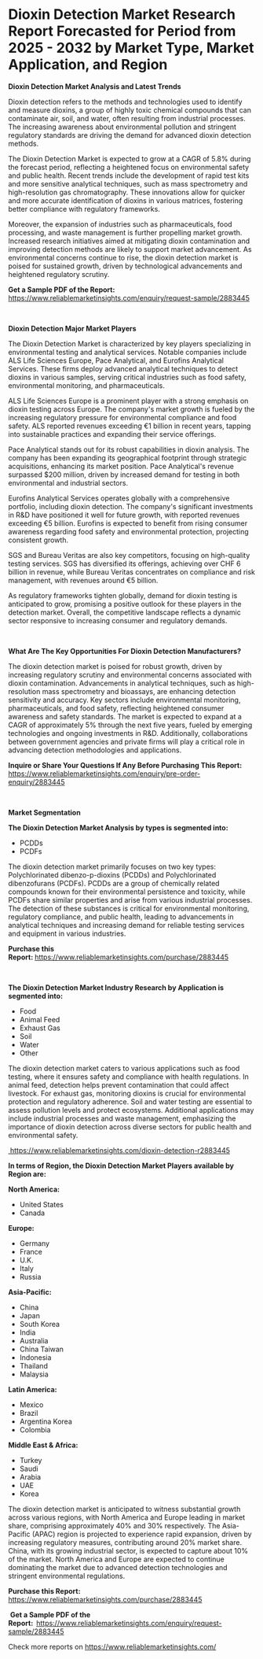 <p><h1>Dioxin Detection Market Research Report Forecasted for Period from 2025 -  2032 by Market Type, Market Application, and Region</h1></p><p><strong>Dioxin Detection Market Analysis and Latest Trends</strong></p>
<p><p>Dioxin detection refers to the methods and technologies used to identify and measure dioxins, a group of highly toxic chemical compounds that can contaminate air, soil, and water, often resulting from industrial processes. The increasing awareness about environmental pollution and stringent regulatory standards are driving the demand for advanced dioxin detection methods. </p><p>The Dioxin Detection Market is expected to grow at a CAGR of 5.8% during the forecast period, reflecting a heightened focus on environmental safety and public health. Recent trends include the development of rapid test kits and more sensitive analytical techniques, such as mass spectrometry and high-resolution gas chromatography. These innovations allow for quicker and more accurate identification of dioxins in various matrices, fostering better compliance with regulatory frameworks. </p><p>Moreover, the expansion of industries such as pharmaceuticals, food processing, and waste management is further propelling market growth. Increased research initiatives aimed at mitigating dioxin contamination and improving detection methods are likely to support market advancement. As environmental concerns continue to rise, the dioxin detection market is poised for sustained growth, driven by technological advancements and heightened regulatory scrutiny.</p></p>
<p><strong>Get a Sample PDF of the Report:&nbsp;</strong> <a href="https://www.reliablemarketinsights.com/enquiry/request-sample/2883445?utm_campaign=1937&utm_medium=2&utm_source=Github&utm_content=ia&utm_term=13032025&utm_id=dioxin-detection">https://www.reliablemarketinsights.com/enquiry/request-sample/2883445</a></p>
<p>&nbsp;</p>
<p><strong>Dioxin Detection Major Market Players</strong></p>
<p><p>The Dioxin Detection Market is characterized by key players specializing in environmental testing and analytical services. Notable companies include ALS Life Sciences Europe, Pace Analytical, and Eurofins Analytical Services. These firms deploy advanced analytical techniques to detect dioxins in various samples, serving critical industries such as food safety, environmental monitoring, and pharmaceuticals.</p><p>ALS Life Sciences Europe is a prominent player with a strong emphasis on dioxin testing across Europe. The company's market growth is fueled by the increasing regulatory pressure for environmental compliance and food safety. ALS reported revenues exceeding €1 billion in recent years, tapping into sustainable practices and expanding their service offerings.</p><p>Pace Analytical stands out for its robust capabilities in dioxin analysis. The company has been expanding its geographical footprint through strategic acquisitions, enhancing its market position. Pace Analytical's revenue surpassed $200 million, driven by increased demand for testing in both environmental and industrial sectors.</p><p>Eurofins Analytical Services operates globally with a comprehensive portfolio, including dioxin detection. The company's significant investments in R&D have positioned it well for future growth, with reported revenues exceeding €5 billion. Eurofins is expected to benefit from rising consumer awareness regarding food safety and environmental protection, projecting consistent growth.</p><p>SGS and Bureau Veritas are also key competitors, focusing on high-quality testing services. SGS has diversified its offerings, achieving over CHF 6 billion in revenue, while Bureau Veritas concentrates on compliance and risk management, with revenues around €5 billion.</p><p>As regulatory frameworks tighten globally, demand for dioxin testing is anticipated to grow, promising a positive outlook for these players in the detection market. Overall, the competitive landscape reflects a dynamic sector responsive to increasing consumer and regulatory demands.</p></p>
<p>&nbsp;</p>
<p><strong>What Are The Key Opportunities For Dioxin Detection Manufacturers?</strong></p>
<p><p>The dioxin detection market is poised for robust growth, driven by increasing regulatory scrutiny and environmental concerns associated with dioxin contamination. Advancements in analytical techniques, such as high-resolution mass spectrometry and bioassays, are enhancing detection sensitivity and accuracy. Key sectors include environmental monitoring, pharmaceuticals, and food safety, reflecting heightened consumer awareness and safety standards. The market is expected to expand at a CAGR of approximately 5% through the next five years, fueled by emerging technologies and ongoing investments in R&D. Additionally, collaborations between government agencies and private firms will play a critical role in advancing detection methodologies and applications.</p></p>
<p><strong>Inquire or Share Your Questions If Any Before Purchasing This Report:</strong> <a href="https://www.reliablemarketinsights.com/enquiry/pre-order-enquiry/2883445?utm_campaign=1937&utm_medium=2&utm_source=Github&utm_content=ia&utm_term=13032025&utm_id=dioxin-detection">https://www.reliablemarketinsights.com/enquiry/pre-order-enquiry/2883445</a></p>
<p>&nbsp;</p>
<p><strong>Market Segmentation</strong></p>
<p><strong>The Dioxin Detection Market Analysis by types is segmented into:</strong></p>
<p><ul><li>PCDDs</li><li>PCDFs</li></ul></p>
<p><p>The dioxin detection market primarily focuses on two key types: Polychlorinated dibenzo-p-dioxins (PCDDs) and Polychlorinated dibenzofurans (PCDFs). PCDDs are a group of chemically related compounds known for their environmental persistence and toxicity, while PCDFs share similar properties and arise from various industrial processes. The detection of these substances is critical for environmental monitoring, regulatory compliance, and public health, leading to advancements in analytical techniques and increasing demand for reliable testing services and equipment in various industries.</p></p>
<p><strong>Purchase this Report:&nbsp;</strong><a href="https://www.reliablemarketinsights.com/purchase/2883445?utm_campaign=1937&utm_medium=2&utm_source=Github&utm_content=ia&utm_term=13032025&utm_id=dioxin-detection">https://www.reliablemarketinsights.com/purchase/2883445</a></p>
<p>&nbsp;</p>
<p><strong>The Dioxin Detection Market Industry Research by Application is segmented into:</strong></p>
<p><ul><li>Food</li><li>Animal Feed</li><li>Exhaust Gas</li><li>Soil</li><li>Water</li><li>Other</li></ul></p>
<p><p>The dioxin detection market caters to various applications such as food testing, where it ensures safety and compliance with health regulations. In animal feed, detection helps prevent contamination that could affect livestock. For exhaust gas, monitoring dioxins is crucial for environmental protection and regulatory adherence. Soil and water testing are essential to assess pollution levels and protect ecosystems. Additional applications may include industrial processes and waste management, emphasizing the importance of dioxin detection across diverse sectors for public health and environmental safety.</p></p>
<p><a href="https://www.reliablemarketinsights.com/dioxin-detection-r2883445?utm_campaign=1937&utm_medium=2&utm_source=Github&utm_content=ia&utm_term=13032025&utm_id=dioxin-detection">&nbsp;https://www.reliablemarketinsights.com/dioxin-detection-r2883445</a></p>
<p><strong>In terms of Region, the Dioxin Detection Market Players available by Region are:</strong></p>
<p>
    <p> <strong> North America: </strong>
        <ul>
            <li>United States</li>
            <li>Canada</li>
        </ul>
        </p> 
    <p> <strong> Europe: </strong>
        <ul>
            <li>Germany</li>
            <li>France</li>
            <li>U.K.</li>
            <li>Italy</li>
            <li>Russia</li>
        </ul>
        </p> 
    <p> <strong> Asia-Pacific: </strong>
        <ul>
            <li>China</li>
            <li>Japan</li>
            <li>South Korea</li>
            <li>India</li>
            <li>Australia</li>
            <li>China Taiwan</li>
            <li>Indonesia</li>
            <li>Thailand</li>
            <li>Malaysia</li>
        </ul>
        </p> 
    <p> <strong> Latin America: </strong>
        <ul>
            <li>Mexico</li>
            <li>Brazil</li>
            <li>Argentina Korea</li>
            <li>Colombia</li>
        </ul>
        </p> 
    <p> <strong> Middle East & Africa: </strong>
        <ul>
            <li>Turkey</li>
            <li>Saudi</li>
            <li>Arabia</li>
            <li>UAE</li>
            <li>Korea</li>
        </ul>
    </p>
    </p>
<p><p>The dioxin detection market is anticipated to witness substantial growth across various regions, with North America and Europe leading in market share, comprising approximately 40% and 30% respectively. The Asia-Pacific (APAC) region is projected to experience rapid expansion, driven by increasing regulatory measures, contributing around 20% market share. China, with its growing industrial sector, is expected to capture about 10% of the market. North America and Europe are expected to continue dominating the market due to advanced detection technologies and stringent environmental regulations.</p></p>
<p><strong>Purchase this Report: </strong><a href="https://www.reliablemarketinsights.com/purchase/2883445?utm_campaign=1937&utm_medium=2&utm_source=Github&utm_content=ia&utm_term=13032025&utm_id=dioxin-detection">https://www.reliablemarketinsights.com/purchase/2883445</a></p>
<p>&nbsp;<strong>Get a Sample PDF of the Report:&nbsp;&nbsp;</strong><a href="https://www.reliablemarketinsights.com/enquiry/request-sample/2883445?utm_campaign=1937&utm_medium=2&utm_source=Github&utm_content=ia&utm_term=13032025&utm_id=dioxin-detection">https://www.reliablemarketinsights.com/enquiry/request-sample/2883445</a></p>
<p><strong></strong></p>
<p>Check more reports on <a href="https://www.reliablemarketinsights.com/?utm_campaign=1937&utm_medium=2&utm_source=Github&utm_content=ia&utm_term=13032025&utm_id=dioxin-detection">https://www.reliablemarketinsights.com/</a></p>
